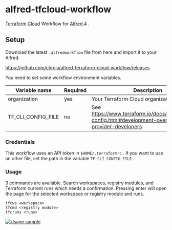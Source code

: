 alfred-tfcloud-workflow
=======================

[Terraform Cloud](https://www.terraform.io/docs/cloud/index.html) Workflow for [Alfred 4](https://www.alfredapp.com/) .

Setup
--------

Download the latest `.alfredworkflow` file from here and import it to your Alfred.

https://github.com/chroju/alfred-terraform-cloud-workflow/releases

You need to set some workflow environment variables.

| Variable name | Required | Description | Default |
|---|---|---|---|
| organization | yes | Your Terraform Cloud organization name | N/A |
| TF_CLI_CONFIG_FILE | no | See https://www.terraform.io/docs/commands/cli-config.html#development-overrides-for-provider-developers | N/A |

### Credentials

This workflow uses an API token in `$HOME/.terraformrc` . If you want to use an other file, set the path in the variable `TF_CLI_CONFIG_FILE` .

### Usage

3 commands are available. Search workspaces, registry modules, and Terraform current runs which needs a confirmation. Pressing enter will open the page for the selected workspace or registry module and runs.

```
tfcws <workspace>
tfcmd <registry module>
tfcruns <runs>
```

[![Usage sample](https://i.gyazo.com/a6ddc5a3f1aee2d8a41f5fc43639138e.gif)](https://gyazo.com/a6ddc5a3f1aee2d8a41f5fc43639138e)
